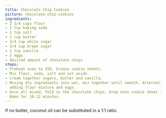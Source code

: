 ```yaml
---
title: Chocolate Chip Cookies
picture: chocolate-chip-cookies
ingredients:
- 2 1/4 cups flour
- 1 tsp baking soda
- 1 tsp salt
- 1 cup butter
- 3/4 cup white sugar
- 3/4 cup brown sugar
- 1 tsp vanilla
- 2 eggs
- desired amount of chocolate chips
steps:
- Preheat oven to 350. Grease cookie sheets.
- Mix flour, soda, salt and set aside.
- Cream together sugars, butter and vanilla.
- Mixing dry ingredients into wet, mix together until smooth. Alternating between
  adding flour mixture and eggs.
- Once all mixed, fold in the chocolate chips. Drop onto cookie sheet in spoonfuls.
  Bake for 10-12 minutes.
---
```


If no butter, coconut oil can be substituted in a 1:1 ratio.
